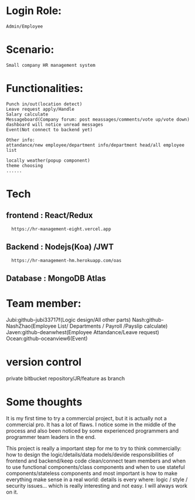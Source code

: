 # Login Role:
    Admin/Employee

# Scenario: 
    Small company HR management system

# Functionalities:
    Punch in/out(location detect)
    Leave request apply/Handle
    Salary calculate
    Messageboard(Company forum: post meassages/comments/vote up/vote down) dashboard will notice unread messages
    Event(Not connect to backend yet)

    Other info:
    attandance/new employee/department info/department head/all employee list

    locally weather(popup component)
    theme choosing
    ......

# Tech
   ## frontend : React/Redux
      https://hr-management-eight.vercel.app
   ## Backend : Nodejs(Koa) /JWT
      https://hr-management-hm.herokuapp.com/oas
   ## Database : MongoDB Atlas

# Team member:
  Jubi:github-jubi33717f(Logic design/All other parts)
  Nash:github-NashZhao(Employee List/ Departments / Payroll /Payslip calculate)
  Javen:github-deanwhest(Employee Attandance/Leave request)
  Ocean:github-oceanview6(Event)

# version control
  private bitbucket repository/JR/feature as branch

# Some thoughts
It is my first time to try a commercial project, but it is actually not a commercial pro. It has a lot of flaws. I notice some in the middle of the process and also been noticed by some experienced programmers and programmer team leaders in the end.

This project is really a important step for me to try to think commercially:
how to design the logic/details/data models/devide responsibilities of frontend and backend/keep code clean/connect team members and when to use functional components/class components and when to use stateful components/stateless components and most important is how to make everything make sense in a real world: details is every where: logic / style / security issues... which is really interesting and not easy. I will always work on it.


